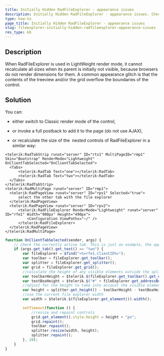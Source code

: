 ```yaml
---
title: Initially Hidden RadFileExplorer - appearance issues
description: Initially Hidden RadFileExplorer - appearance issues. Check it now!
type: how-to
page_title: Initially Hidden RadFileExplorer - appearance issues
slug: fileexplorer-initially-hidden-radfileexplorer-appearance-issues
res_type: kb
---
```


## Description

When RadFileExplorer is used in LightWeight render mode, it cannot recalculate all sizes when its parent is initially not visible, because browsers do not render dimensions for them. A common appearance glitch is that the contents of the treeview and/or the grid overflow the boundaries of the control.

## Solution

You can:
 - either switch to Classic render mode of the control,
 
 - or invoke a full postback to add it to the page (do not use AJAX),
 
 - or recalculate the size of the  nested controls of RadFileExplorer in a similar way:

  ````ASPX
<telerik:RadTabStrip runat="server" ID="rts1" MultiPageID="rmp1" Skin="Bootstrap" RenderMode="Lightweight" OnClientTabSelected="OnClientTabSelected">
    <Tabs>
        <telerik:RadTab Text="one"></telerik:RadTab>
        <telerik:RadTab Text="two"></telerik:RadTab>
    </Tabs>
</telerik:RadTabStrip>
<telerik:RadMultiPage runat="server" ID="rmp1">
    <telerik:RadPageView runat="server" ID="rpv1" Selected="true">
        select the other tab with the file explorer
    </telerik:RadPageView>
    <telerik:RadPageView runat="server" ID="rpv2">
        <telerik:RadFileExplorer RenderMode="Lightweight" runat="server" ID="rfe1" Width="900px" Height="490px">
            <Configuration ViewPaths="~/" />
        </telerik:RadFileExplorer>
    </telerik:RadPageView>
</telerik:RadMultiPage>
````

````JavaScript
function OnClientTabSelected(sender, args) {
    // check the currently active tab. This is just an example, the approach can be used with any other setup that shows the file explorer with JavaScript
    if (args.get_tab().get_text() == "two") {
        var fileExplorer = $find("<%=rfe1.ClientID%>");
        var toolbar = fileExplorer.get_toolbar();
        var splitter = fileExplorer.get_splitter();
        var grid = fileExplorer.get_grid();
        //calculate the height of any visible elements outside the splitter
        var toolbarHeight = $telerik.$(fileExplorer.get_toolbar().get_element()).height();
        var textBoxHeight = $telerik.$("#" + fileExplorer.get_addressBox()).height();
        //adjust for the height to take into account the visible elements
        var height = splitter.get_height() - toolbarHeight - textBoxHeight - 10;
        //use the current file explorer width
        var width = $telerik.$(fileExplorer.get_element()).width();

        setTimeout(function () {
            //resize and repaint controls
            grid.get_element().style.height = height + "px";
            grid.repaint();
            toolbar.repaint();
            splitter.resize(width, height);
            splitter.repaint();
        }, 10);
    }
}
````

 